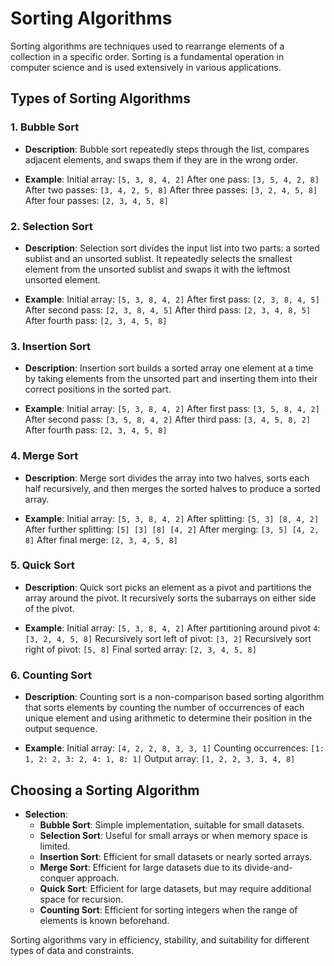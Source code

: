 # Sorting Algorithms

Sorting algorithms are techniques used to rearrange elements of a collection in a specific order. Sorting is a fundamental operation in computer science and is used extensively in various applications.

## Types of Sorting Algorithms

### 1. Bubble Sort

- **Description**: Bubble sort repeatedly steps through the list, compares adjacent elements, and swaps them if they are in the wrong order.

- **Example**:
  Initial array: `[5, 3, 8, 4, 2]`
  After one pass: `[3, 5, 4, 2, 8]`
  After two passes: `[3, 4, 2, 5, 8]`
  After three passes: `[3, 2, 4, 5, 8]`
  After four passes: `[2, 3, 4, 5, 8]`

### 2. Selection Sort

- **Description**: Selection sort divides the input list into two parts: a sorted sublist and an unsorted sublist. It repeatedly selects the smallest element from the unsorted sublist and swaps it with the leftmost unsorted element.

- **Example**:
  Initial array: `[5, 3, 8, 4, 2]`
  After first pass: `[2, 3, 8, 4, 5]`
  After second pass: `[2, 3, 8, 4, 5]`
  After third pass: `[2, 3, 4, 8, 5]`
  After fourth pass: `[2, 3, 4, 5, 8]`

### 3. Insertion Sort

- **Description**: Insertion sort builds a sorted array one element at a time by taking elements from the unsorted part and inserting them into their correct positions in the sorted part.

- **Example**:
  Initial array: `[5, 3, 8, 4, 2]`
  After first pass: `[3, 5, 8, 4, 2]`
  After second pass: `[3, 5, 8, 4, 2]`
  After third pass: `[3, 4, 5, 8, 2]`
  After fourth pass: `[2, 3, 4, 5, 8]`

### 4. Merge Sort

- **Description**: Merge sort divides the array into two halves, sorts each half recursively, and then merges the sorted halves to produce a sorted array.

- **Example**:
  Initial array: `[5, 3, 8, 4, 2]`
  After splitting: `[5, 3] [8, 4, 2]`
  After further splitting: `[5] [3] [8] [4, 2]`
  After merging: `[3, 5] [4, 2, 8]`
  After final merge: `[2, 3, 4, 5, 8]`

### 5. Quick Sort

- **Description**: Quick sort picks an element as a pivot and partitions the array around the pivot. It recursively sorts the subarrays on either side of the pivot.

- **Example**:
  Initial array: `[5, 3, 8, 4, 2]`
  After partitioning around pivot `4`: `[3, 2, 4, 5, 8]`
  Recursively sort left of pivot: `[3, 2]`
  Recursively sort right of pivot: `[5, 8]`
  Final sorted array: `[2, 3, 4, 5, 8]`

### 6. Counting Sort

- **Description**: Counting sort is a non-comparison based sorting algorithm that sorts elements by counting the number of occurrences of each unique element and using arithmetic to determine their position in the output sequence.

- **Example**:
  Initial array: `[4, 2, 2, 8, 3, 3, 1]`
  Counting occurrences: `[1: 1, 2: 2, 3: 2, 4: 1, 8: 1]`
  Output array: `[1, 2, 2, 3, 3, 4, 8]`

## Choosing a Sorting Algorithm

- **Selection**:
  - **Bubble Sort**: Simple implementation, suitable for small datasets.
  - **Selection Sort**: Useful for small arrays or when memory space is limited.
  - **Insertion Sort**: Efficient for small datasets or nearly sorted arrays.
  - **Merge Sort**: Efficient for large datasets due to its divide-and-conquer approach.
  - **Quick Sort**: Efficient for large datasets, but may require additional space for recursion.
  - **Counting Sort**: Efficient for sorting integers when the range of elements is known beforehand.

Sorting algorithms vary in efficiency, stability, and suitability for different types of data and constraints.
